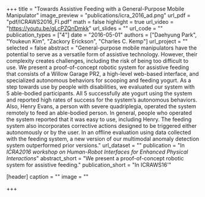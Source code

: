 +++
title = "Towards Assistive Feeding with a General-Purpose Mobile Manipulator"
image_preview = "publications/icra_2016_ad.png"
url_pdf = "pdf/ICRAWS2016_FI.pdf"
math = false
highlight = true
url_video = "https://youtu.be/gLcPZQnDmkk"
url_slides = ""
url_code = ""
publication_types = ["4"]
date = "2016-05-01"
authors = ["Daehyung Park", "Youkeun Kim", "Zackory Erickson", "Charles C. Kemp"]
url_project = ""
selected = false
abstract = "General-purpose mobile manipulators have the potential to serve as a versatile form of assistive technology. However, their complexity creates challenges, including the risk of being too difficult to use. We present a proof-of-concept robotic system for assistive feeding that consists of a Willow Garage PR2, a high-level web-based interface, and specialized autonomous behaviors for scooping and feeding yogurt. As a step towards use by people with disabilities, we evaluated our system with 5 able-bodied participants. All 5 successfully ate yogurt using the system and reported high rates of success for the system’s autonomous behaviors. Also, Henry Evans, a person with severe quadriplegia, operated the system remotely to feed an able-bodied person. In general, people who operated the system reported that it was easy to use, including Henry. The feeding system also incorporates corrective actions designed to be triggered either autonomously or by the user. In an offline evaluation using data collected with the feeding system, a new version of our multimodal anomaly detection system outperformed prior versions."
url_dataset = ""
publication = "In *ICRA2016 workshop on Human-Robot Interfaces for Enhanced Physical Interactions*"
abstract_short = "We present a proof-of-concept robotic system for assistive feeding."
publication_short = "In ICRAWS16'"

[header]
  caption = ""
  image = ""

+++


